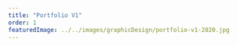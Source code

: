 ```yaml
---
title: "Portfolio V1"
order: 1
featuredImage: ../../images/graphicDesign/portfolio-v1-2020.jpg
---
```

